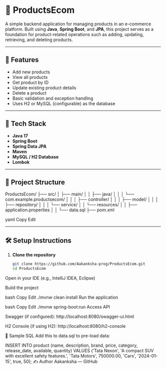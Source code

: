 # 🛒 ProductsEcom

A simple backend application for managing products in an e-commerce platform. Built using **Java**, **Spring Boot**, and **JPA**, this project serves as a foundation for product-related operations such as adding, updating, retrieving, and deleting products.

---

## 🚀 Features

- Add new products
- View all products
- Get product by ID
- Update existing product details
- Delete a product
- Basic validation and exception handling
- Uses H2 or MySQL (configurable) as the database

---

## 🧰 Tech Stack

- **Java 17**
- **Spring Boot**
- **Spring Data JPA**
- **Maven**
- **MySQL / H2 Database**
- **Lombok**

---

## 📁 Project Structure

ProductsEcom/ ├── src/ │ ├── main/ │ │ ├── java/ │ │ │ └── com.example.productsecom/ │ │ │ ├── controller/ │ │ │ ├── model/ │ │ │ ├── repository/ │ │ │ └── service/ │ │ └── resources/ │ │ ├── application.properties │ │ └── data.sql ├── pom.xml

yaml
Copy
Edit

---

## 🛠️ Setup Instructions

1. **Clone the repository**
   ```bash
   git clone https://github.com/Aakanksha-prog/ProductsEcom.git
   cd ProductsEcom
Open in your IDE (e.g., IntelliJ IDEA, Eclipse)

Build the project

bash
Copy
Edit
./mvnw clean install
Run the application

bash
Copy
Edit
./mvnw spring-boot:run
Access API

Swagger (if configured): http://localhost:8080/swagger-ui.html

H2 Console (if using H2): http://localhost:8080/h2-console

🧪 Sample SQL
Add this to data.sql to pre-load data:

INSERT INTO product (name, description, brand, price, category, release_date, available, quantity)
VALUES ('Tata Nexon', 'A compact SUV with excellent safety features.', 'Tata Motors', 750000.00, 'Cars', '2024-01-15', true, 50);
✍️ Author
Aakanksha — GitHub
